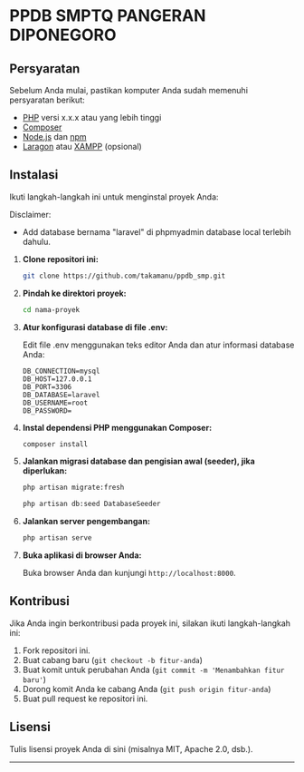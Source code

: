 # PPDB SMPTQ PANGERAN DIPONEGORO

## Persyaratan

Sebelum Anda mulai, pastikan komputer Anda sudah memenuhi persyaratan berikut:

- [PHP](https://www.php.net/) versi x.x.x atau yang lebih tinggi
- [Composer](https://getcomposer.org/)
- [Node.js](https://nodejs.org/) dan [npm](https://www.npmjs.com/)
- [Laragon](https://laragon.org/) atau [XAMPP](https://www.apachefriends.org/index.html) (opsional)

## Instalasi

Ikuti langkah-langkah ini untuk menginstal proyek Anda:

Disclaimer:
- Add database bernama "laravel" di phpmyadmin database local terlebih dahulu.

1. **Clone repositori ini:**

    ```bash
    git clone https://github.com/takamanu/ppdb_smp.git
    ```

2. **Pindah ke direktori proyek:**

    ```bash
    cd nama-proyek
    ```

3. **Atur konfigurasi database di file .env:**

    Edit file .env menggunakan teks editor Anda dan atur informasi database Anda:

    ```env
    DB_CONNECTION=mysql
    DB_HOST=127.0.0.1
    DB_PORT=3306
    DB_DATABASE=laravel
    DB_USERNAME=root
    DB_PASSWORD=
    ```

4. **Instal dependensi PHP menggunakan Composer:**

    ```bash
    composer install
    ```
5. **Jalankan migrasi database dan pengisian awal (seeder), jika diperlukan:**

    ```bash
    php artisan migrate:fresh
    ```
    ```bash
    php artisan db:seed DatabaseSeeder
    ```

6. **Jalankan server pengembangan:**

    ```bash
    php artisan serve
    ```

7. **Buka aplikasi di browser Anda:**

    Buka browser Anda dan kunjungi `http://localhost:8000`.

## Kontribusi

Jika Anda ingin berkontribusi pada proyek ini, silakan ikuti langkah-langkah ini:

1. Fork repositori ini.
2. Buat cabang baru (`git checkout -b fitur-anda`)
3. Buat komit untuk perubahan Anda (`git commit -m 'Menambahkan fitur baru'`)
4. Dorong komit Anda ke cabang Anda (`git push origin fitur-anda`)
5. Buat pull request ke repositori ini.

## Lisensi

Tulis lisensi proyek Anda di sini (misalnya MIT, Apache 2.0, dsb.).

---
